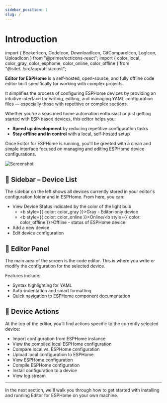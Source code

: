 ```yaml
---
sidebar_position: 1
slug: /
---
```


# Introduction

import { BeakerIcon, CodeIcon, DownloadIcon, GitCompareIcon, LogIcon, UploadIcon } from "@primer/octicons-react";
import { color_local, color_gray, color_esphome, color_online, color_offline } from "@site/../src/app/utils/const";


**Editor for ESPHome** is a self-hosted, open-source, and fully offline code editor built specifically for working with complex projects.

It simplifies the process of configuring ESPHome devices by providing an intuitive interface for writing, editing, and managing YAML configuration files — especially those with repetitive or complex sections.

Whether you're a seasoned home automation enthusiast or just getting started with ESP-based devices, this editor helps you:

- **Speed up development** by reducing repetitive configuration tasks  
- **Stay offline and in control** with a local, self-hosted setup  

Once Editor for ESPHome is running, you'll be greeted with a clean and simple interface focused on managing and editing ESPHome device configurations.


![Screenshot](@site/static/img/screenshot.png)

## 📂 Sidebar – Device List

The sidebar on the left shows all devices currently stored in your editor's configuration folder and in ESPHome. From here, you can:

- View Device Status indicated by the color of the light bulb
    - <b style={{ color: color_gray }}>Gray</b> - Editor-only device
    - <b style={{ color: color_online }}>Online</b>/<b style={{ color: color_offline }}>Offline</b> - status of ESPHome device
- Add a new device
- Edit device configuration



## 📝 Editor Panel

The main area of the screen is the code editor. This is where you write or modify the configuration for the selected device.

Features include:

- Syntax highlighting for YAML
- Auto-indentation and smart formatting
- Quick navigation to ESPHome component documentation

## 🔧 Device Actions

At the top of the editor, you’ll find actions specific to the currently selected device:

- <DownloadIcon fill={color_local} /> Import configuration from ESPHome instance  
- <CodeIcon fill={color_local} /> View the compiled local ESPHome configuration  
- <GitCompareIcon fill={color_gray} /> Compare local vs. ESPHome configuration  
- <UploadIcon fill={color_gray} /> Upload local configuration to ESPHome  
- <CodeIcon fill={color_esphome} /> View ESPHome configuration  
- <BeakerIcon fill={color_esphome} /> Compile ESPHome configuration  
- <UploadIcon fill={color_esphome} /> Install configuration to a device  
- <LogIcon fill={color_esphome} /> View log stream  

---
In the next section, we'll walk you through how to get started with installing and running Editor for ESPHome on your own machine.